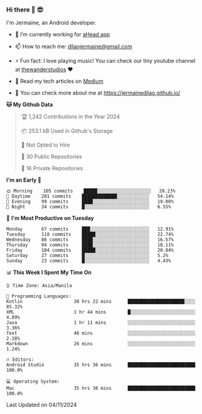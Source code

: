 ### Hi there 👋 😎
I'm Jermaine, an Android developer.

- 🔭 I’m currently working for [aHead app](https://www.ahead-app.com/)

- 📫 How to reach me: dilaojermaine@gmail.com

- ⚡ Fun fact: I love playing music! You can check our tiny youtube channel at [thewanderstudios](https://www.youtube.com/thewanderstudios) ♥️

- 📖 Read my tech articles on [Medium](https://jermainedilao.medium.com/)

- 👀 You can check more about me at https://jermainedilao.github.io/

<!--
**jermainedilao/jermainedilao** is a ✨ _special_ ✨ repository because its `README.md` (this file) appears on your GitHub profile.

Here are some ideas to get you started:

- 🔭 I’m currently working on ...
- 🌱 I’m currently learning ...
- 👯 I’m looking to collaborate on ...
- 🤔 I’m looking for help with ...
- 💬 Ask me about ...
- 📫 How to reach me: ...
- 😄 Pronouns: ...
- ⚡ Fun fact: ...
-->

<!--START_SECTION:waka-->
**🐱 My Github Data** 

> 🏆 1,242 Contributions in the Year 2024
 > 
> 📦 253.1 kB Used in Github's Storage 
 > 
> 🚫 Not Opted to Hire
 > 
> 📜 30 Public Repositories 
 > 
> 🔑 16 Private Repositories  
 > 
**I'm an Early 🐤** 

```text
🌞 Morning    105 commits    █████░░░░░░░░░░░░░░░░░░░░   20.23% 
🌆 Daytime    281 commits    █████████████░░░░░░░░░░░░   54.14% 
🌃 Evening    99 commits     ████░░░░░░░░░░░░░░░░░░░░░   19.08% 
🌙 Night      34 commits     █░░░░░░░░░░░░░░░░░░░░░░░░   6.55%

```
📅 **I'm Most Productive on Tuesday** 

```text
Monday       67 commits     ███░░░░░░░░░░░░░░░░░░░░░░   12.91% 
Tuesday      118 commits    █████░░░░░░░░░░░░░░░░░░░░   22.74% 
Wednesday    86 commits     ████░░░░░░░░░░░░░░░░░░░░░   16.57% 
Thursday     94 commits     ████░░░░░░░░░░░░░░░░░░░░░   18.11% 
Friday       104 commits    █████░░░░░░░░░░░░░░░░░░░░   20.04% 
Saturday     27 commits     █░░░░░░░░░░░░░░░░░░░░░░░░   5.2% 
Sunday       23 commits     █░░░░░░░░░░░░░░░░░░░░░░░░   4.43%

```


📊 **This Week I Spent My Time On** 

```text
⌚︎ Time Zone: Asia/Manila

💬 Programming Languages: 
Kotlin                   30 hrs 22 mins      █████████████████████░░░░   85.32% 
XML                      1 hr 44 mins        █░░░░░░░░░░░░░░░░░░░░░░░░   4.89% 
Java                     1 hr 11 mins        ░░░░░░░░░░░░░░░░░░░░░░░░░   3.36% 
Text                     46 mins             ░░░░░░░░░░░░░░░░░░░░░░░░░   2.18% 
Markdown                 26 mins             ░░░░░░░░░░░░░░░░░░░░░░░░░   1.24%

🔥 Editors: 
Android Studio           35 hrs 36 mins      █████████████████████████   100.0%

💻 Operating System: 
Mac                      35 hrs 36 mins      █████████████████████████   100.0%

```


 Last Updated on 04/11/2024
<!--END_SECTION:waka-->
